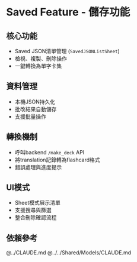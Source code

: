 # Saved Feature - 儲存功能

## 核心功能
- Saved JSON清單管理 (`SavedJSONListSheet`)
- 檢視、複製、刪除操作
- 一鍵轉換為單字卡集

## 資料管理
- 本機JSON持久化
- 批改結果自動儲存
- 支援批量操作

## 轉換機制
- 呼叫backend `/make_deck` API
- 將translation記錄轉為flashcard格式
- 錯誤處理與進度提示

## UI模式
- Sheet模式展示清單
- 支援搜尋與篩選
- 整合刪除確認流程

## 依賴參考
@../CLAUDE.md
@../../Shared/Models/CLAUDE.md